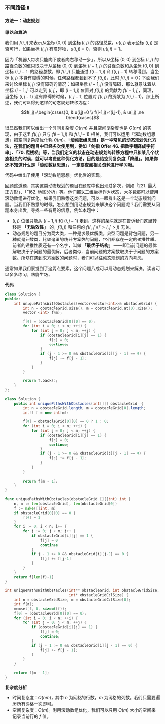 ### [不同路径 II](https://leetcode.cn/problems/unique-paths-ii/solutions/316968/bu-tong-lu-jing-ii-by-leetcode-solution-2/)

#### 方法一：动态规划

**思路和算法**

我们用 $f(i,j)$ 来表示从坐标 $(0,0)$ 到坐标 $(i,j)$ 的路径总数，$u(i,j)$ 表示坐标 $(i,j)$ 是否可行，如果坐标 $(i,j)$ 有障碍物，$u(i,j)=0$，否则 $u(i,j)=1$。

因为「机器人每次只能向下或者向右移动一步」，所以从坐标 $(0,0)$ 到坐标 $(i,j)$ 的路径总数的值只取决于从坐标 $(0,0)$ 到坐标 $(i-1,j)$ 的路径总数和从坐标 $(0,0)$ 到坐标 $(i,j-1)$ 的路径总数，即 $f(i,j)$ 只能通过 $f(i-1,j)$ 和 $f(i,j-1)$ 转移得到。当坐标 $(i,j)$ 本身有障碍的时候，任何路径都到到不了 $f(i,j)$，此时 $f(i,j)=0$；下面我们来讨论坐标 $(i,j)$ 没有障碍的情况：如果坐标 $(i-1,j)$ 没有障碍，那么就意味着从坐标 $(i-1,j)$ 可以走到 $(i,j)$，即 $(i-1,j)$ 位置对 $f(i,j)$ 的贡献为 $f(i-1,j)$，同理，当坐标 $(i,j-1)$ 没有障碍的时候，$(i,j-1)$ 位置对 $f(i,j)$ 的贡献为 $f(i,j-1)$。综上所述，我们可以得到这样的动态规划转移方程：

$$f(i,j)=\begin{cases}0, & u(i,j)=0 \\ f(i-1,j)+f(i,j-1), & u(i,j) \ne 0\end{cases}$$

很显然我们可以给出一个时间复杂度 $O(nm)$ 并且空间复杂度也是 $O(nm)$ 的实现，由于这里 $f(i,j)$ 只与 $f(i-1,j)$ 和 $f(i,j-1)$ 相关，我们可以运用「滚动数组思想」把空间复杂度优化称 $O(m)$。**「滚动数组思想」是一种常见的动态规划优化方法，在我们的题目中已经多次使用到，例如「剑指 Offer 46. 把数字翻译成字符串」、「70. 爬楼梯」等，当我们定义的状态在动态规划的转移方程中只和某几个状态相关的时候，就可以考虑这种优化方法，目的是给空间复杂度「降维」。如果你还不知道什么是「滚动数组思想」，一定要查阅相关资料进行学习哦。**

代码中给出了使用「滚动数组思想」优化后的实现。

回顾这道题，其实这类动态规划的题目在题库中也出现过多次，例如「221. 最大正方形」、「1162. 地图分析」等。他们都以二维坐标作为状态，大多数都可以使用滚动数组进行优化。如果我们熟悉这类问题，可以一眼看出这是一个动态规划问题。当我们不熟悉的时候，怎么想到用动态规划来解决这个问题呢？我们需要从问题本身出发，寻找一些有用的信息，例如本题中：

- $(i,j)$ 位置只能从 $(i-1,j)$ 和 $(i,j-1)$ 走到，这样的条件就是在告诉我们这里转移是 **「无后效性」** 的，$f(i,j)$ 和任何的 $f(i′,j′)(i′>i,j′>j)$ 无关。
- 动态规划的题目分为两大类，一种是求最优解类，典型问题是背包问题，另一种就是计数类，比如这里的统计方案数的问题，它们都存在一定的递推性质。前者的递推性质还有一个名字，叫做 **「最优子结构」** ——即当前问题的最优解取决于子问题的最优解，后者类似，当前问题的方案数取决于子问题的方案数。所以在遇到求方案数的问题时，我们可以往动态规划的方向考虑。

通常如果我们察觉到了这两点要素，这个问题八成可以用动态规划来解决。读者可以多多练习，熟能生巧。

**代码**

```C++
class Solution {
public:
    int uniquePathsWithObstacles(vector<vector<int>>& obstacleGrid) {
        int n = obstacleGrid.size(), m = obstacleGrid.at(0).size();
        vector <int> f(m);

        f[0] = (obstacleGrid[0][0] == 0);
        for (int i = 0; i < n; ++i) {
            for (int j = 0; j < m; ++j) {
                if (obstacleGrid[i][j] == 1) {
                    f[j] = 0;
                    continue;
                }
                if (j - 1 >= 0 && obstacleGrid[i][j - 1] == 0) {
                    f[j] += f[j - 1];
                }
            }
        }

        return f.back();
    }
};
```

```Java
class Solution {
    public int uniquePathsWithObstacles(int[][] obstacleGrid) {
        int n = obstacleGrid.length, m = obstacleGrid[0].length;
        int[] f = new int[m];

        f[0] = obstacleGrid[0][0] == 0 ? 1 : 0;
        for (int i = 0; i < n; ++i) {
            for (int j = 0; j < m; ++j) {
                if (obstacleGrid[i][j] == 1) {
                    f[j] = 0;
                    continue;
                }
                if (j - 1 >= 0 && obstacleGrid[i][j - 1] == 0) {
                    f[j] += f[j - 1];
                }
            }
        }
        
        return f[m - 1];
    }
}
```

```Go
func uniquePathsWithObstacles(obstacleGrid [][]int) int {
    n, m := len(obstacleGrid), len(obstacleGrid[0])
    f := make([]int, m)
    if obstacleGrid[0][0] == 0 {
        f[0] = 1
    }
    for i := 0; i < n; i++ {
        for j := 0; j < m; j++ {
            if obstacleGrid[i][j] == 1 {
                f[j] = 0
                continue
            }
            if j - 1 >= 0 && obstacleGrid[i][j-1] == 0 {
                f[j] += f[j-1]
            }
        }
    }
    return f[len(f)-1]
}
```

```C
int uniquePathsWithObstacles(int** obstacleGrid, int obstacleGridSize,
                             int* obstacleGridColSize) {
    int n = obstacleGridSize, m = obstacleGridColSize[0];
    int f[m];
    memset(f, 0, sizeof(f));
    f[0] = (obstacleGrid[0][0] == 0);
    for (int i = 0; i < n; ++i) {
        for (int j = 0; j < m; ++j) {
            if (obstacleGrid[i][j] == 1) {
                f[j] = 0;
                continue;
            }
            if (j - 1 >= 0 && obstacleGrid[i][j - 1] == 0) {
                f[j] += f[j - 1];
            }
        }
    }

    return f[m - 1];
}
```

**复杂度分析**

- 时间复杂度：$O(nm)$，其中 $n$ 为网格的行数，$m$ 为网格的列数。我们只需要遍历所有网格一次即可。
- 空间复杂度：$O(m)$。利用滚动数组优化，我们可以只用 $O(m)$ 大小的空间来记录当前行的 $f$ 值。
